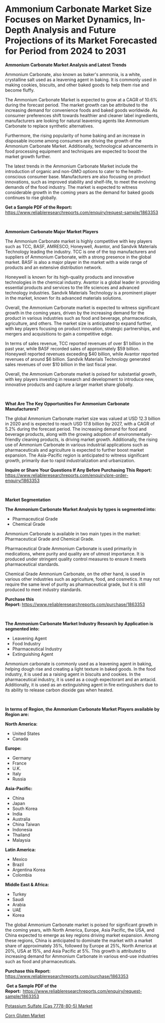 <p><h1>Ammonium Carbonate Market Size Focuses on Market Dynamics, In-Depth Analysis and Future Projections of its Market Forecasted for Period from 2024 to 2031</h1></p><p><strong>Ammonium Carbonate Market Analysis and Latest Trends</strong></p>
<p><p>Ammonium Carbonate, also known as baker's ammonia, is a white, crystalline salt used as a leavening agent in baking. It is commonly used in making cookies, biscuits, and other baked goods to help them rise and become fluffy.</p><p>The Ammonium Carbonate Market is expected to grow at a CAGR of 10.6% during the forecast period. The market growth can be attributed to the increasing demand for convenience foods and baked goods worldwide. As consumer preferences shift towards healthier and cleaner label ingredients, manufacturers are looking for natural leavening agents like Ammonium Carbonate to replace synthetic alternatives.</p><p>Furthermore, the rising popularity of home baking and an increase in disposable income among consumers are driving the growth of the Ammonium Carbonate Market. Additionally, technological advancements in food processing equipment and techniques are expected to boost the market growth further.</p><p>The latest trends in the Ammonium Carbonate Market include the introduction of organic and non-GMO options to cater to the health-conscious consumer base. Manufacturers are also focusing on product innovations, such as improved stability and shelf-life, to meet the evolving demands of the food industry. The market is expected to witness considerable growth in the coming years as the demand for baked goods continues to rise globally.</p></p>
<p><strong>Get a Sample PDF of the Report:&nbsp;</strong> <a href="https://www.reliableresearchreports.com/enquiry/request-sample/1863353">https://www.reliableresearchreports.com/enquiry/request-sample/1863353</a></p>
<p>&nbsp;</p>
<p><strong>Ammonium Carbonate Major Market Players</strong></p>
<p><p>The Ammonium Carbonate market is highly competitive with key players such as TCC, BASF, AMRESCO, Honeywell, Avantor, and Sandvik Materials Technology leading the industry. TCC is one of the top manufacturers and suppliers of Ammonium Carbonate, with a strong presence in the global market. BASF is also a major player in the market with a wide range of products and an extensive distribution network.</p><p>Honeywell is known for its high-quality products and innovative technologies in the chemical industry. Avantor is a global leader in providing essential products and services to the life sciences and advanced technology industries. Sandvik Materials Technology is a prominent player in the market, known for its advanced materials solutions.</p><p>Overall, the Ammonium Carbonate market is expected to witness significant growth in the coming years, driven by the increasing demand for the product in various industries such as food and beverage, pharmaceuticals, agriculture, and others. The market size is anticipated to expand further, with key players focusing on product innovation, strategic partnerships, and mergers and acquisitions to gain a competitive edge.</p><p>In terms of sales revenue, TCC reported revenues of over $1 billion in the past year, while BASF recorded sales of approximately $59 billion. Honeywell reported revenues exceeding $40 billion, while Avantor reported revenues of around $6 billion. Sandvik Materials Technology generated sales revenues of over $10 billion in the last fiscal year.</p><p>Overall, the Ammonium Carbonate market is poised for substantial growth, with key players investing in research and development to introduce new, innovative products and capture a larger market share globally.</p></p>
<p>&nbsp;</p>
<p><strong>What Are The Key Opportunities For Ammonium Carbonate Manufacturers?</strong></p>
<p><p>The global Ammonium Carbonate market size was valued at USD 12.3 billion in 2020 and is expected to reach USD 17.8 billion by 2027, with a CAGR of 5.2% during the forecast period. The increasing demand for food and beverage products, along with the growing adoption of environmentally-friendly cleaning products, is driving market growth. Additionally, the rising use of Ammonium Carbonate in various industrial applications such as pharmaceuticals and agriculture is expected to further boost market expansion. The Asia-Pacific region is anticipated to witness significant growth, primarily due to rapid industrialization and urbanization.</p></p>
<p><strong>Inquire or Share Your Questions If Any Before Purchasing This Report:</strong> <a href="https://www.reliableresearchreports.com/enquiry/pre-order-enquiry/1863353">https://www.reliableresearchreports.com/enquiry/pre-order-enquiry/1863353</a></p>
<p>&nbsp;</p>
<p><strong>Market Segmentation</strong></p>
<p><strong>The Ammonium Carbonate Market Analysis by types is segmented into:</strong></p>
<p><ul><li>Pharmaceutical Grade</li><li>Chemical Grade</li></ul></p>
<p><p>Ammonium Carbonate is available in two main types in the market: Pharmaceutical Grade and Chemical Grade. </p><p>Pharmaceutical Grade Ammonium Carbonate is used primarily in medications, where purity and quality are of utmost importance. It is produced under stringent quality control measures to ensure it meets pharmaceutical standards.</p><p>Chemical Grade Ammonium Carbonate, on the other hand, is used in various other industries such as agriculture, food, and cosmetics. It may not require the same level of purity as pharmaceutical grade, but it is still produced to meet industry standards.</p></p>
<p><strong>Purchase this Report:&nbsp;</strong><a href="https://www.reliableresearchreports.com/purchase/1863353">https://www.reliableresearchreports.com/purchase/1863353</a></p>
<p>&nbsp;</p>
<p><strong>The Ammonium Carbonate Market Industry Research by Application is segmented into:</strong></p>
<p><ul><li>Leavening Agent</li><li>Food Industry</li><li>Pharmaceutical Industry</li><li>Extinguishing Agent</li></ul></p>
<p><p>Ammonium carbonate is commonly used as a leavening agent in baking, helping dough rise and creating a light texture in baked goods. In the food industry, it is used as a raising agent in biscuits and cookies. In the pharmaceutical industry, it is used as a cough expectorant and an antacid. Additionally, it is used as an extinguishing agent in fire extinguishers due to its ability to release carbon dioxide gas when heated.</p></p>
<p>&nbsp;</p>
<p><strong>In terms of Region, the Ammonium Carbonate Market Players available by Region are:</strong></p>
<p>
    <p> <strong> North America: </strong>
        <ul>
            <li>United States</li>
            <li>Canada</li>
        </ul>
        </p> 
    <p> <strong> Europe: </strong>
        <ul>
            <li>Germany</li>
            <li>France</li>
            <li>U.K.</li>
            <li>Italy</li>
            <li>Russia</li>
        </ul>
        </p> 
    <p> <strong> Asia-Pacific: </strong>
        <ul>
            <li>China</li>
            <li>Japan</li>
            <li>South Korea</li>
            <li>India</li>
            <li>Australia</li>
            <li>China Taiwan</li>
            <li>Indonesia</li>
            <li>Thailand</li>
            <li>Malaysia</li>
        </ul>
        </p> 
    <p> <strong> Latin America: </strong>
        <ul>
            <li>Mexico</li>
            <li>Brazil</li>
            <li>Argentina Korea</li>
            <li>Colombia</li>
        </ul>
        </p> 
    <p> <strong> Middle East & Africa: </strong>
        <ul>
            <li>Turkey</li>
            <li>Saudi</li>
            <li>Arabia</li>
            <li>UAE</li>
            <li>Korea</li>
        </ul>
    </p>
    </p>
<p><p>The global Ammonium Carbonate market is poised for significant growth in the coming years, with North America, Europe, Asia Pacific, the USA, and China expected to emerge as key regions driving market expansion. Among these regions, China is anticipated to dominate the market with a market share of approximately 35%, followed by Europe at 25%, North America at 20%, USA at 15%, and Asia Pacific at 5%. This growth is attributed to increasing demand for Ammonium Carbonate in various end-use industries such as food and pharmaceuticals.</p></p>
<p><strong>Purchase this Report: </strong><a href="https://www.reliableresearchreports.com/purchase/1863353">https://www.reliableresearchreports.com/purchase/1863353</a></p>
<p>&nbsp;<strong>Get a Sample PDF of the Report:&nbsp;&nbsp;</strong><a href="https://www.reliableresearchreports.com/enquiry/request-sample/1863353">https://www.reliableresearchreports.com/enquiry/request-sample/1863353</a></p>
<p><strong></strong></p>
<p><p><a href="https://mire-aunt-385.notion.site/Global-Potassium-Sulfate-Cas-7778-80-5-Market-Size-and-Market-Trends-Insights-and-Projections-fro-9014c86f53b04d3d8680e0894f82a4cb">Potassium Sulfate (Cas 7778-80-5) Market</a></p><p><a href="https://view.publitas.com/reportprime-1/decoding-the-corn-gluten-market-a-deep-dive-into-the-latest-market-trends-market-segmentation-and-competitive-analysis/">Corn Gluten Market</a></p></p>